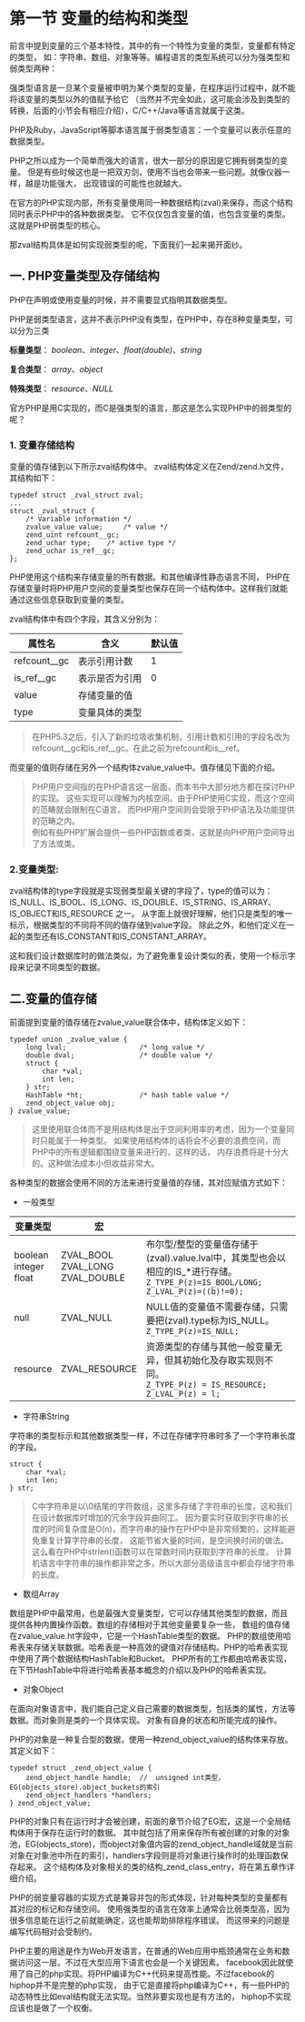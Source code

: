 # 第一节 变量的结构和类型

前言中提到变量的三个基本特性，其中的有一个特性为变量的类型，变量都有特定的类型， 如：字符串、数组、对象等等。编程语言的类型系统可以分为强类型和弱类型两种：

强类型语言是一旦某个变量被申明为某个类型的变量，在程序运行过程中，就不能将该变量的类型以外的值赋予给它 （当然并不完全如此，这可能会涉及到类型的转换，后面的小节会有相应介绍），C/C++/Java等语言就属于这类。

PHP及Ruby，JavaScript等脚本语言属于弱类型语言：一个变量可以表示任意的数据类型。

PHP之所以成为一个简单而强大的语言，很大一部分的原因是它拥有弱类型的变量。 但是有些时候这也是一把双刃剑，使用不当也会带来一些问题。就像仪器一样，越是功能强大， 出现错误的可能性也就越大。

在官方的PHP实现内部，所有变量使用同一种数据结构(zval)来保存，而这个结构同时表示PHP中的各种数据类型。 它不仅仅包含变量的值，也包含变量的类型。这就是PHP弱类型的核心。

那zval结构具体是如何实现弱类型的呢，下面我们一起来揭开面纱。

## 一. PHP变量类型及存储结构

PHP在声明或使用变量的时候，并不需要显式指明其数据类型。

PHP是弱类型语言，这并不表示PHP没有类型，在PHP中，存在8种变量类型，可以分为三类

**标量类型**： _boolean_、_integer_、_float(double)_、_string_

**复合类型**： _array_、_object_

**特殊类型**： _resource_、_NULL_

官方PHP是用C实现的，而C是强类型的语言，那这是怎么实现PHP中的弱类型的呢？

### 1. 变量存储结构

变量的值存储到以下所示zval结构体中。 zval结构体定义在Zend/zend.h文件，其结构如下：

    typedef struct _zval_struct zval;
    ...
    struct _zval_struct {
        /* Variable information */
        zvalue_value value;     /* value */
        zend_uint refcount__gc;
        zend_uchar type;    /* active type */
        zend_uchar is_ref__gc;
    };

PHP使用这个结构来存储变量的所有数据。和其他编译性静态语言不同， PHP在存储变量时将PHP用户空间的变量类型也保存在同一个结构体中。这样我们就能通过这些信息获取到变量的类型。

zval结构体中有四个字段，其含义分别为：

属性名 | 含义 | 默认值 
-|-|-
refcount__gc | 表示引用计数 | 1 
is_ref__gc | 表示是否为引用 | 0 
value | 存储变量的值 |
type | 变量具体的类型 |

> 在PHP5.3之后，引入了新的垃圾收集机制，引用计数和引用的字段名改为refcount__gc和is_ref__gc。在此之前为refcount和is__ref。

而变量的值则存储在另外一个结构体zvalue_value中。值存储见下面的介绍。

> PHP用户空间指的在PHP语言这一层面，而本书中大部分地方都在探讨PHP的实现。 这些实现可以理解为内核空间。由于PHP使用C实现，而这个空间的范畴就会限制在C语言。 而PHP用户空间则会受限于PHP语法及功能提供的范畴之内。   
> 例如有些PHP扩展会提供一些PHP函数或者类，这就是向PHP用户空间导出了方法或类。

### 2.变量类型:

zval结构体的type字段就是实现弱类型最关键的字段了，type的值可以为： IS_NULL、IS_BOOL、IS_LONG、IS_DOUBLE、IS_STRING、IS_ARRAY、IS_OBJECT和IS_RESOURCE 之一。 从字面上就很好理解，他们只是类型的唯一标示，根据类型的不同将不同的值存储到value字段。 除此之外，和他们定义在一起的类型还有IS_CONSTANT和IS_CONSTANT_ARRAY。

这和我们设计数据库时的做法类似，为了避免重复设计类似的表，使用一个标示字段来记录不同类型的数据。

## 二.变量的值存储

前面提到变量的值存储在zvalue_value联合体中，结构体定义如下：

    typedef union _zvalue_value {
        long lval;                  /* long value */
        double dval;                /* double value */
        struct {
            char *val;
            int len;
        } str;
        HashTable *ht;              /* hash table value */
        zend_object_value obj;
    } zvalue_value;

> 这里使用联合体而不是用结构体是出于空间利用率的考虑，因为一个变量同时只能属于一种类型。 如果使用结构体的话将会不必要的浪费空间，而PHP中的所有逻辑都围绕变量来进行的，这样的话， 内存浪费将是十分大的。这种做法成本小但收益非常大。

各种类型的数据会使用不同的方法来进行变量值的存储，其对应赋值方式如下：

* 一般类型

变量类型 | 宏 | |  
-|-|-
boolean<br/>integer<br/>float | ZVAL_BOOL<br/> ZVAL_LONG<br/> ZVAL_DOUBLE  | 布尔型/整型的变量值存储于(zval).value.lval中，其类型也会以相应的IS_*进行存储。<br/> ```Z_TYPE_P(z)=IS_BOOL/LONG;  Z_LVAL_P(z)=((b)!=0);```   
null | ZVAL_NULL | NULL值的变量值不需要存储，只需要把(zval).type标为IS_NULL。<br/>```Z_TYPE_P(z)=IS_NULL; ```
resource | ZVAL_RESOURCE | 资源类型的存储与其他一般变量无异，但其初始化及存取实现则不同。<br/>```Z_TYPE_P(z) = IS_RESOURCE;  Z_LVAL_P(z) = l; ```

* 字符串String

字符串的类型标示和其他数据类型一样，不过在存储字符串时多了一个字符串长度的字段。

    struct {
        char *val;
        int len;
    } str;

> C中字符串是以\0结尾的字符数组，这里多存储了字符串的长度，这和我们在设计数据库时增加的冗余字段异曲同工。 因为要实时获取到字符串的长度的时间复杂度是O(n)，而字符串的操作在PHP中是非常频繁的，这样能避免重复计算字符串的长度， 这能节省大量的时间，是空间换时间的做法。   
> 这么看在PHP中strlen()函数可以在常数时间内获取到字符串的长度。 计算机语言中字符串的操作都非常之多，所以大部分高级语言中都会存储字符串的长度。

* 数组Array

数组是PHP中最常用，也是最强大变量类型，它可以存储其他类型的数据，而且提供各种内置操作函数。数组的存储相对于其他变量要复杂一些， 数组的值存储在zvalue_value.ht字段中，它是一个HashTable类型的数据。 PHP的数组使用哈希表来存储关联数据。哈希表是一种高效的键值对存储结构。PHP的哈希表实现中使用了两个数据结构HashTable和Bucket。 PHP所有的工作都由哈希表实现，在下节HashTable中将进行哈希表基本概念的介绍以及PHP的哈希表实现。

* 对象Object

在面向对象语言中，我们能自己定义自己需要的数据类型，包括类的属性，方法等数据。而对象则是类的一个具体实现。 对象有自身的状态和所能完成的操作。

PHP的对象是一种复合型的数据，使用一种zend_object_value的结构体来存放。其定义如下：

    typedef struct _zend_object_value {
        zend_object_handle handle;  //  unsigned int类型，EG(objects_store).object_buckets的索引
        zend_object_handlers *handlers;
    } zend_object_value;

PHP的对象只有在运行时才会被创建，前面的章节介绍了EG宏，这是一个全局结构体用于保存在运行时的数据。 其中就包括了用来保存所有被创建的对象的对象池，EG(objects_store)，而object对象值内容的zend_object_handle域就是当前 对象在对象池中所在的索引，handlers字段则是将对象进行操作时的处理函数保存起来。 这个结构体及对象相关的类的结构_zend_class_entry，将在第五章作详细介绍。

PHP的弱变量容器的实现方式是兼容并包的形式体现，针对每种类型的变量都有其对应的标记和存储空间。 使用强类型的语言在效率上通常会比弱类型高，因为很多信息能在运行之前就能确定，这也能帮助排除程序错误。 而这带来的问题是编写代码相对会受制约。

PHP主要的用途是作为Web开发语言，在普通的Web应用中瓶颈通常在业务和数据访问这一层。不过在大型应用下语言也会是一个关键因素。 facebook因此就使用了自己的php实现。将PHP编译为C++代码来提高性能。不过facebook的hiphop并不是完整的php实现， 由于它是直接将php编译为C++，有一些PHP的动态特性比如eval结构就无法实现。当然非要实现也是有方法的， hiphop不实现应该也是做了一个权衡。

